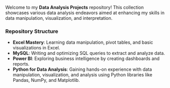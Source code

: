 Welcome to my **Data Analysis Projects** repository! This collection showcases various data analysis endeavors aimed at enhancing my skills in data manipulation, visualization, and interpretation.

### Repository Structure

- **Excel Mastery**: Learning data manipulation, pivot tables, and basic visualizations in Excel.
- **MySQL**: Writing and optimizing SQL queries to extract and analyze data.
- **Power BI**: Exploring business intelligence by creating dashboards and reports.
- **Python for Data Analysis**: Gaining hands-on experience with data manipulation, visualization, and analysis using Python libraries like Pandas, NumPy, and Matplotlib.
